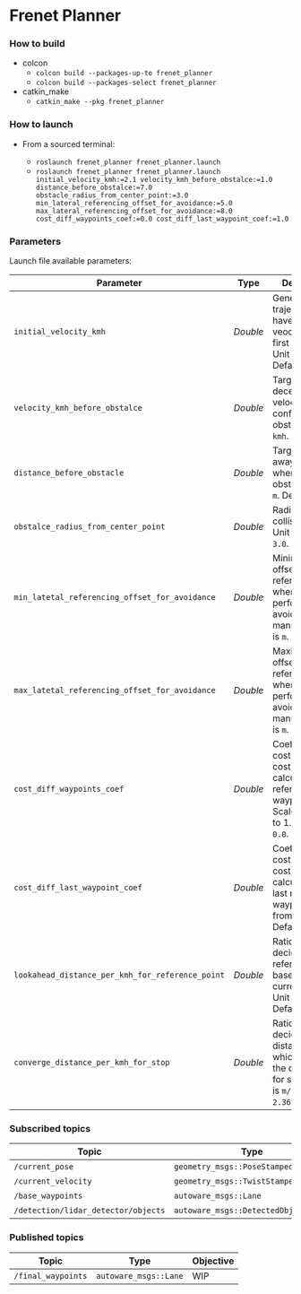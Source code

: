 # Frenet Planner

### How to build
* colcon
  - `colcon build --packages-up-to frenet_planner`
  - `colcon build --packages-select frenet_planner`
* catkin_make
  - `catkin_make --pkg frenet_planner`


### How to launch

* From a sourced terminal:

    - `roslaunch frenet_planner frenet_planner.launch`
    - `roslaunch frenet_planner frenet_planner.launch initial_velocity_kmh:=2.1 velocity_kmh_before_obstalce:=1.0 distance_before_obstalce:=7.0 obstacle_radius_from_center_point:=3.0 min_lateral_referencing_offset_for_avoidance:=5.0 max_lateral_referencing_offset_for_avoidance:=8.0 cost_diff_waypoints_coef:=0.0 cost_diff_last_waypoint_coef:=1.0`


### Parameters

Launch file available parameters:

|Parameter| Type| Description|
----------|-----|--------
|`initial_velocity_kmh`|*Double* |Generate a trajectory which have this linear veocity at the first waypoint. Unit is `kmh`. Default `2.1`.|
|`velocity_kmh_before_obstalce`|*Double*|Target decelerated velocity when confronting a obstale. Unit is `kmh`. Default `1.0`.|
|`distance_before_obstacle`|*Double*|Target keep-away distance when facing a obstalce. Unit is `m`. Default `7.0`.|
|`obstalce_radius_from_center_point`|*Double*|Radius using for collision check. Unit is `m`. Default `3.0`.|
|`min_latetal_referencing_offset_for_avoidance`|*Double*|Minimum lateral offset for a reference point when performing an avoiding manuever. Unit is `m`. Default `5.0`.|
|`max_latetal_referencing_offset_for_avoidance`|*Double*|Maximum lateral offset for a reference point when performing an avoiding manuever. Unit is `m`. Default `8.0`.|
|`cost_diff_waypoints_coef`|*Double*|Coefficient for cost(running cost) calculation with reference waypoints. Scale from 0.0 to 1.0. Default `0.0`.|
|`cost_diff_last_waypoint_coef`|*Double*|Coefficient for cost(terminal cost) calculation with last reference waypoint. Scale from 0.0 to 1.0. Default `1.0`.|
|`lookahead_distance_per_kmh_for_reference_point`|*Double*|Ratio for deciding referece point based on current_velocity. Unit is `m/kmh`. Default `2.0`.|
|`converge_distance_per_kmh_for_stop`|*Double*|Ratio for deciding a distance at which starting the deceleration for stopline. Unit is `m/kmh`. Default `2.36`.|


### Subscribed topics

|Topic|Type|Objective|
------|----|---------
|`/current_pose`|`geometry_msgs::PoseStamped`|WIP|
|`/current_velocity`|`geometry_msgs::TwistStamped`|WIP|
|`/base_waypoints`|`autoware_msgs::Lane`|WIP|
|`/detection/lidar_detector/objects`|`autoware_msgs::DetectedObjectArray`|WIP|

### Published topics

|Topic|Type|Objective|
------|----|---------
|`/final_waypoints`|`autoware_msgs::Lane`|WIP|
